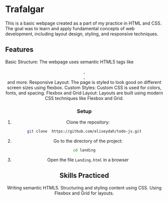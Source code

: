 # Trafalgar 
This is a basic webpage created as a part of my practice in HTML and CSS. The goal was to learn and apply fundamental concepts of web development, including layout design, styling, and responsive techniques.

## Features
Basic Structure: The webpage uses semantic HTML5 tags like <header>, <main>, <footer> and more.
Responsive Layout: The page is styled to look good on different screen sizes using flexbox.
Custom Styles: Custom CSS is used for colors, fonts, and spacing.
Flexbox and Grid Layout: Layouts are built using modern CSS techniques like Flexbox and Grid.

### Setup 
1. Clone the repository:
```bash 
git clone  https://github.com/eliseydah/todo-js.git
```
2. Go to the directory of the project: 
```bash
cd landing
```
3. Open the file `Landing.html` in a browser

## Skills Practiced
Writing semantic HTML5.
Structuring and styling content using CSS.
Using Flexbox and Grid for layouts.

